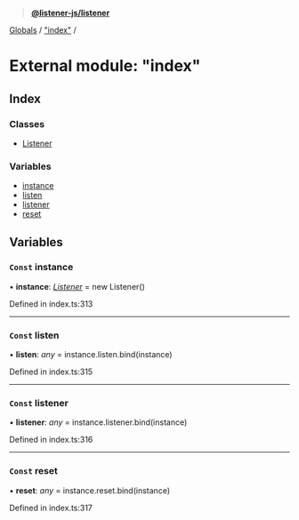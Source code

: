 > **[@listener-js/listener](../README.md)**

[Globals](../globals.md) / ["index"](_index_.md) /

# External module: "index"

## Index

### Classes

* [Listener](../classes/_index_.listener.md)

### Variables

* [instance](_index_.md#const-instance)
* [listen](_index_.md#const-listen)
* [listener](_index_.md#const-listener)
* [reset](_index_.md#const-reset)

## Variables

### `Const` instance

• **instance**: *[Listener](../classes/_index_.listener.md)* =  new Listener()

Defined in index.ts:313

___

### `Const` listen

• **listen**: *any* =  instance.listen.bind(instance)

Defined in index.ts:315

___

### `Const` listener

• **listener**: *any* =  instance.listener.bind(instance)

Defined in index.ts:316

___

### `Const` reset

• **reset**: *any* =  instance.reset.bind(instance)

Defined in index.ts:317